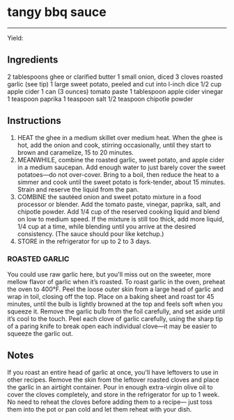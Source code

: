 # tangy bbq sauce
---
Yield: 

## Ingredients
2 tablespoons ghee or clarified butter
1 small onion, diced
3 cloves roasted garlic (see tip)
1 large sweet potato, peeled and cut into
l-inch dice
1/2 cup apple cider
1 can (3 ounces) tomato paste
1 tablespoon apple cider vinegar
1 teaspoon paprika
1 teaspoon salt
1/2 teaspoon chipotle powder


## Instructions
1. HEAT the ghee in a medium skillet over medium heat.
When the ghee is hot, add the onion and cook, stirring
occasionally, until they start to brown and caramelize, 15 to
20 minutes.
2. MEANWHILE, combine the roasted garlic, sweet potato,
and apple cider in a medium saucepan. Add enough water
to just barely cover the sweet potatoes—do not over-cover.
Bring to a boil, then reduce the heat to a simmer and cook
until the sweet potato is fork-tender, about 15 minutes.
Strain and reserve the liquid from the pan.
3. COMBINE the sautéed onion and sweet potato mixture
in a food processor or blender. Add the tomato paste,
vinegar, paprika, salt, and chipotle powder. Add 1/4 cup of
the reserved cooking liquid and blend on low to medium
speed. If the mixture is still too thick, add more liquid,
1/4 cup at a time, while blending until you arrive at the
desired consistency. (The sauce should pour like ketchup.)
4. STORE in the refrigerator for up to 2 to 3 days.

### ROASTED GARLIC 

You could use raw garlic here, but you'll
miss out on the sweeter, more mellow flavor of garlic when it’s
roasted. To roast garlic in the oven, preheat the oven to 400°F.
Peel the loose outer skin from a large head of garlic and wrap
in toil, closing off the top. Place on a baking sheet and roast
tor 45 minutes, until the bulb is lightly browned at the top and
feels soft when you squeeze it. Remove the garlic bulb from
the foil carefully, and set aside until it’s cool to the touch. Peel
each clove of garlic carefully, using the sharp tip of a paring
knife to break open each individual clove—it may be easier to
squeeze the garlic out.

## Notes

If you roast an entire head of garlic at
once, you'll have leftovers to use in other
recipes. Remove the skin from the leftover
roasted cloves and place the garlic in
an airtight container. Pour in enough
extra-virgin olive oil to cover the cloves
completely, and store in the refrigerator
for up to 1 week. No need to reheat the
cloves before adding them to a recipe—
just toss them into the pot or pan cold
and let them reheat with your dish.